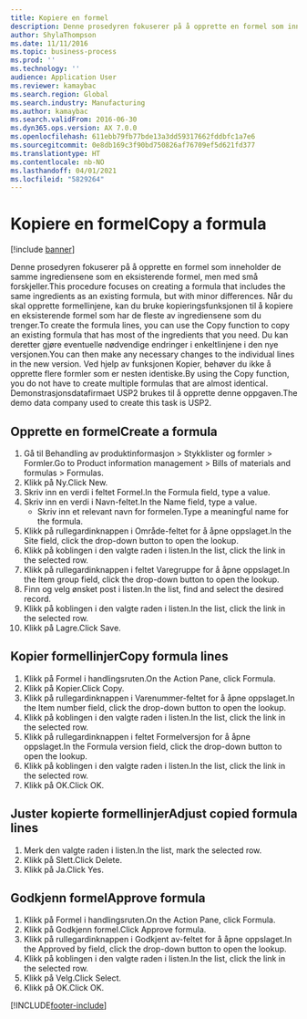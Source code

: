 ```yaml
---
title: Kopiere en formel
description: Denne prosedyren fokuserer på å opprette en formel som inneholder de samme ingrediensene som en eksisterende formel, men med små forskjeller.
author: ShylaThompson
ms.date: 11/11/2016
ms.topic: business-process
ms.prod: ''
ms.technology: ''
audience: Application User
ms.reviewer: kamaybac
ms.search.region: Global
ms.search.industry: Manufacturing
ms.author: kamaybac
ms.search.validFrom: 2016-06-30
ms.dyn365.ops.version: AX 7.0.0
ms.openlocfilehash: 611ebb79fb77bde13a3dd59317662fddbfc1a7e6
ms.sourcegitcommit: 0e8db169c3f90bd750826af76709ef5d621fd377
ms.translationtype: HT
ms.contentlocale: nb-NO
ms.lasthandoff: 04/01/2021
ms.locfileid: "5829264"
---
```

# <a name="copy-a-formula"></a><span data-ttu-id="a626c-103">Kopiere en formel</span><span class="sxs-lookup"><span data-stu-id="a626c-103">Copy a formula</span></span>

[!include [banner](../../includes/banner.md)]

<span data-ttu-id="a626c-104">Denne prosedyren fokuserer på å opprette en formel som inneholder de samme ingrediensene som en eksisterende formel, men med små forskjeller.</span><span class="sxs-lookup"><span data-stu-id="a626c-104">This procedure focuses on creating a formula that includes the same ingredients as an existing formula, but with minor differences.</span></span> <span data-ttu-id="a626c-105">Når du skal opprette formellinjene, kan du bruke kopieringsfunksjonen til å kopiere en eksisterende formel som har de fleste av ingrediensene som du trenger.</span><span class="sxs-lookup"><span data-stu-id="a626c-105">To create the formula lines, you can use the Copy function to copy an existing formula that has most of the ingredients that you need.</span></span> <span data-ttu-id="a626c-106">Du kan deretter gjøre eventuelle nødvendige endringer i enkeltlinjene i den nye versjonen.</span><span class="sxs-lookup"><span data-stu-id="a626c-106">You can then make any necessary changes to the individual lines in the new version.</span></span> <span data-ttu-id="a626c-107">Ved hjelp av funksjonen Kopier, behøver du ikke å opprette flere formler som er nesten identiske.</span><span class="sxs-lookup"><span data-stu-id="a626c-107">By using the Copy function, you do not have to create multiple formulas that are almost identical.</span></span> <span data-ttu-id="a626c-108">Demonstrasjonsdatafirmaet USP2 brukes til å opprette denne oppgaven.</span><span class="sxs-lookup"><span data-stu-id="a626c-108">The demo data company used to create this task is USP2.</span></span>


## <a name="create-a-formula"></a><span data-ttu-id="a626c-109">Opprette en formel</span><span class="sxs-lookup"><span data-stu-id="a626c-109">Create a formula</span></span>
1. <span data-ttu-id="a626c-110">Gå til Behandling av produktinformasjon > Stykklister og formler > Formler.</span><span class="sxs-lookup"><span data-stu-id="a626c-110">Go to Product information management > Bills of materials and formulas > Formulas.</span></span>
2. <span data-ttu-id="a626c-111">Klikk på Ny.</span><span class="sxs-lookup"><span data-stu-id="a626c-111">Click New.</span></span>
3. <span data-ttu-id="a626c-112">Skriv inn en verdi i feltet Formel.</span><span class="sxs-lookup"><span data-stu-id="a626c-112">In the Formula field, type a value.</span></span>
4. <span data-ttu-id="a626c-113">Skriv inn en verdi i Navn-feltet.</span><span class="sxs-lookup"><span data-stu-id="a626c-113">In the Name field, type a value.</span></span>
    * <span data-ttu-id="a626c-114">Skriv inn et relevant navn for formelen.</span><span class="sxs-lookup"><span data-stu-id="a626c-114">Type a meaningful name for the formula.</span></span>  
5. <span data-ttu-id="a626c-115">Klikk på rullegardinknappen i Område-feltet for å åpne oppslaget.</span><span class="sxs-lookup"><span data-stu-id="a626c-115">In the Site field, click the drop-down button to open the lookup.</span></span>
6. <span data-ttu-id="a626c-116">Klikk på koblingen i den valgte raden i listen.</span><span class="sxs-lookup"><span data-stu-id="a626c-116">In the list, click the link in the selected row.</span></span>
7. <span data-ttu-id="a626c-117">Klikk på rullegardinknappen i feltet Varegruppe for å åpne oppslaget.</span><span class="sxs-lookup"><span data-stu-id="a626c-117">In the Item group field, click the drop-down button to open the lookup.</span></span>
8. <span data-ttu-id="a626c-118">Finn og velg ønsket post i listen.</span><span class="sxs-lookup"><span data-stu-id="a626c-118">In the list, find and select the desired record.</span></span>
9. <span data-ttu-id="a626c-119">Klikk på koblingen i den valgte raden i listen.</span><span class="sxs-lookup"><span data-stu-id="a626c-119">In the list, click the link in the selected row.</span></span>
10. <span data-ttu-id="a626c-120">Klikk på Lagre.</span><span class="sxs-lookup"><span data-stu-id="a626c-120">Click Save.</span></span>

## <a name="copy-formula-lines"></a><span data-ttu-id="a626c-121">Kopier formellinjer</span><span class="sxs-lookup"><span data-stu-id="a626c-121">Copy formula lines</span></span>
1. <span data-ttu-id="a626c-122">Klikk på Formel i handlingsruten.</span><span class="sxs-lookup"><span data-stu-id="a626c-122">On the Action Pane, click Formula.</span></span>
2. <span data-ttu-id="a626c-123">Klikk på Kopier.</span><span class="sxs-lookup"><span data-stu-id="a626c-123">Click Copy.</span></span>
3. <span data-ttu-id="a626c-124">Klikk på rullegardinknappen i Varenummer-feltet for å åpne oppslaget.</span><span class="sxs-lookup"><span data-stu-id="a626c-124">In the Item number field, click the drop-down button to open the lookup.</span></span>
4. <span data-ttu-id="a626c-125">Klikk på koblingen i den valgte raden i listen.</span><span class="sxs-lookup"><span data-stu-id="a626c-125">In the list, click the link in the selected row.</span></span>
5. <span data-ttu-id="a626c-126">Klikk på rullegardinknappen i feltet Formelversjon for å åpne oppslaget.</span><span class="sxs-lookup"><span data-stu-id="a626c-126">In the Formula version field, click the drop-down button to open the lookup.</span></span>
6. <span data-ttu-id="a626c-127">Klikk på koblingen i den valgte raden i listen.</span><span class="sxs-lookup"><span data-stu-id="a626c-127">In the list, click the link in the selected row.</span></span>
7. <span data-ttu-id="a626c-128">Klikk på OK.</span><span class="sxs-lookup"><span data-stu-id="a626c-128">Click OK.</span></span>

## <a name="adjust-copied-formula-lines"></a><span data-ttu-id="a626c-129">Juster kopierte formellinjer</span><span class="sxs-lookup"><span data-stu-id="a626c-129">Adjust copied formula lines</span></span>
1. <span data-ttu-id="a626c-130">Merk den valgte raden i listen.</span><span class="sxs-lookup"><span data-stu-id="a626c-130">In the list, mark the selected row.</span></span>
2. <span data-ttu-id="a626c-131">Klikk på Slett.</span><span class="sxs-lookup"><span data-stu-id="a626c-131">Click Delete.</span></span>
3. <span data-ttu-id="a626c-132">Klikk på Ja.</span><span class="sxs-lookup"><span data-stu-id="a626c-132">Click Yes.</span></span>

## <a name="approve-formula"></a><span data-ttu-id="a626c-133">Godkjenn formel</span><span class="sxs-lookup"><span data-stu-id="a626c-133">Approve formula</span></span>
1. <span data-ttu-id="a626c-134">Klikk på Formel i handlingsruten.</span><span class="sxs-lookup"><span data-stu-id="a626c-134">On the Action Pane, click Formula.</span></span>
2. <span data-ttu-id="a626c-135">Klikk på Godkjenn formel.</span><span class="sxs-lookup"><span data-stu-id="a626c-135">Click Approve formula.</span></span>
3. <span data-ttu-id="a626c-136">Klikk på rullegardinknappen i Godkjent av-feltet for å åpne oppslaget.</span><span class="sxs-lookup"><span data-stu-id="a626c-136">In the Approved by field, click the drop-down button to open the lookup.</span></span>
4. <span data-ttu-id="a626c-137">Klikk på koblingen i den valgte raden i listen.</span><span class="sxs-lookup"><span data-stu-id="a626c-137">In the list, click the link in the selected row.</span></span>
5. <span data-ttu-id="a626c-138">Klikk på Velg.</span><span class="sxs-lookup"><span data-stu-id="a626c-138">Click Select.</span></span>
6. <span data-ttu-id="a626c-139">Klikk på OK.</span><span class="sxs-lookup"><span data-stu-id="a626c-139">Click OK.</span></span>



[!INCLUDE[footer-include](../../../includes/footer-banner.md)]